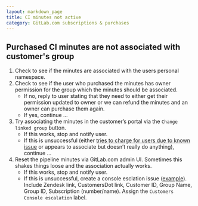 ```yaml
---
layout: markdown_page
title: CI minutes not active
category: GitLab.com subscriptions & purchases
---
```


## Purchased CI minutes are not associated with customer's group

1. Check to see if the minutes are associated with the users personal namespace.
1. Check to see if the user who purchased the minutes has owner permission for the group which the minutes should be associated.
    - If no, reply to user stating that they need to either get their permission updated to owner or we can refund the minutes and an owner can purchase them again.
    - If yes, continue …
1. Try associating the minutes in the customer’s portal via the `Change linked group` button.
    - If this works, stop and notify user.
    -  If this is unsuccessful (either [tries to charge for users due to known issue](https://gitlab.com/gitlab-org/customers-gitlab-com/issues/630) or appears to associate but doesn’t really do anything), continue …
1. Reset the pipeline minutes via GitLab.com admin UI. Sometimes this shakes things loose and the association actually works.
    - If this works, stop and notify user.
    - If this is unsuccessful, create a console esclation issue ([example](https://gitlab.com/gitlab-com/support/internal-requests/issues/1050)). Include Zendesk link, CustomersDot link, Customer ID, Group Name, Group ID, Subscription (number/name). Assign the `Customers Console escalation` label.
